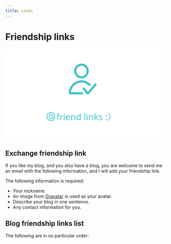 ```yaml
---
title: Links
---
```


# Friendship links

<img src="./public/links.svg" style="background:#13212e" alt="links cover"/>

## Exchange friendship link

If you like my blog, and you also have a blog, you are welcome to send me an email with the following information, and I will add your friendship link.

The following information is required:

- Your nickname.
- An image from [Gravatar](https://en.gravatar.com/) is used as your avatar.
- Describe your blog in one sentence.
- Any contact information for you.

## Blog friendship links list

The following are in no particular order:
